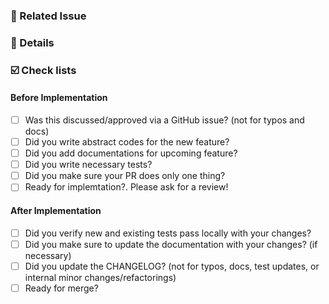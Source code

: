 <!---
feature title for abstract: [Feature][Abstract]: <pull_request name>: <pull_request name> 
featrue title for implementatoin: [Feature][Implementation]: <pull_request name>
---!>

<!--- 
We really appreciate your contribution. 
Thank you so much in advance
-->

### 🚀  Related Issue
<!--- Please mention related issues to this PR. If not exists, please open an issue first -->


### :tada: Details
<!--- 
Please describe the details about your pull request
It would be really nice if you could add a sudo code-blocks or images
-->

### ☑️ Check lists
<!--- 
Please check if your PR meets the following conditions
-->

#### Before Implementation
 - [ ] Was this discussed/approved via a GitHub issue? (not for typos and docs)
 - [ ] Did you write abstract codes for the new feature?
 - [ ] Did you add documentations for upcoming feature?
 - [ ] Did you write necessary tests?
 - [ ] Did you make sure your PR does only one thing?
 - [ ] Ready for implemtation?. Please ask for a review!

#### After Implementation
 - [ ] Did you verify new and existing tests pass locally with your changes?
 - [ ] Did you make sure to update the documentation with your changes? (if necessary)
 - [ ] Did you update the CHANGELOG? (not for typos, docs, test updates, or internal minor changes/refactorings)
 - [ ] Ready for merge?
